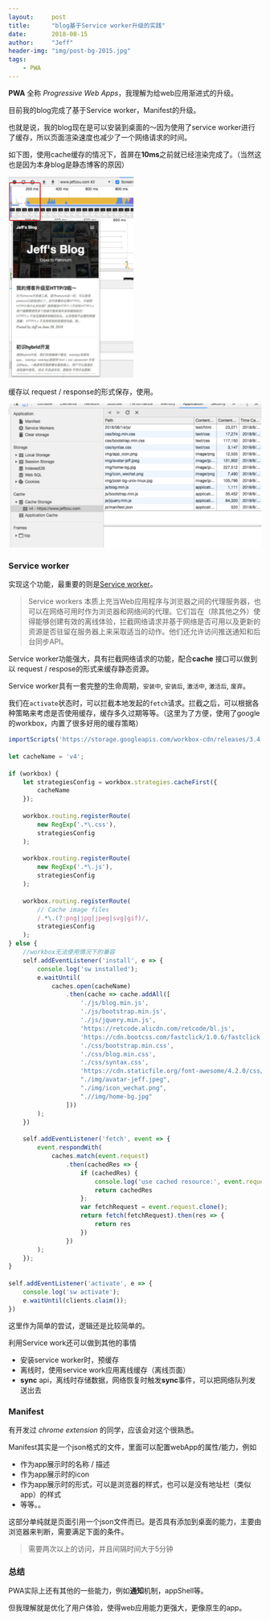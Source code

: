 ```yaml
---
layout:     post
title:      "blog基于Service worker升级的实践"
date:       2018-08-15
author:     "Jeff"
header-img: "img/post-bg-2015.jpg"
tags:
    - PWA
---
```


**PWA** 全称 *Progressive Web Apps*，我理解为给web应用渐进式的升级。

目前我的blog完成了基于Service worker，Manifest的升级。

也就是说，我的blog现在是可以安装到桌面的～因为使用了service worker进行了缓存，所以页面渲染速度也减少了一个网络请求的时间。

 如下图，使用cache缓存的情况下，首屏在**10ms**之前就已经渲染完成了。（当然这也是因为本身blog是静态博客的原因）

<img src='/img/first_page_render.jpeg'  height='400'>

缓存以 request / response的形式保存，使用。

<img src='/img/cache.jpeg'>

### Service worker

实现这个功能，最重要的则是[Service worker](https://developer.mozilla.org/zh-CN/docs/Web/API/Service_Worker_API)。

>Service workers 本质上充当Web应用程序与浏览器之间的代理服务器，也可以在网络可用时作为浏览器和网络间的代理。它们旨在（除其他之外）使得能够创建有效的离线体验，拦截网络请求并基于网络是否可用以及更新的资源是否驻留在服务器上来采取适当的动作。他们还允许访问推送通知和后台同步API。

Service worker功能强大，具有拦截网络请求的功能，配合**cache** 接口可以做到以 request / respose的形式来缓存静态资源。

Service worker具有一套完整的生命周期，`安装中`, `安装后`, `激活中`, `激活后`, `废弃`。

我们在`activate`状态时，可以拦截本地发起的`fetch`请求。拦截之后，可以根据各种策略来考虑是否使用缓存，缓存多久过期等等。（这里为了方便，使用了google的workbox，内置了很多好用的缓存策略）

```javascript
importScripts('https://storage.googleapis.com/workbox-cdn/releases/3.4.1/workbox-sw.js');

let cacheName = 'v4';

if (workbox) {
    let strategiesConfig = workbox.strategies.cacheFirst({
        cacheName
    });

    workbox.routing.registerRoute(
        new RegExp('.*\.css'),
        strategiesConfig
    );

    workbox.routing.registerRoute(
        new RegExp('.*\.js'),
        strategiesConfig
    );

    workbox.routing.registerRoute(
        // Cache image files
        /.*\.(?:png|jpg|jpeg|svg|gif)/,
        strategiesConfig
    );
} else {
  	//workbox无法使用情况下的兼容
    self.addEventListener('install', e => {
        console.log('sw installed');
        e.waitUntil(
            caches.open(cacheName)
                .then(cache => cache.addAll([
                    './js/blog.min.js',
                    './js/bootstrap.min.js',
                    './js/jquery.min.js',
                    'https://retcode.alicdn.com/retcode/bl.js',
                    'https://cdn.bootcss.com/fastclick/1.0.6/fastclick.min.js',
                    './css/bootstrap.min.css',
                    './css/blog.min.css',
                    './css/syntax.css',
                    'https://cdn.staticfile.org/font-awesome/4.2.0/css/font-awesome.min.css',
                    "./img/avatar-jeff.jpeg",
                    "./img/icon_wechat.png",
                    ".//img/home-bg.jpg"
                ]))
        );
    })

    self.addEventListener('fetch', event => {
        event.respondWith(
            caches.match(event.request)
                .then(cachedRes => {
                    if (cachedRes) {
                        console.log('use cached resource:', event.request.url)
                        return cachedRes
                    };
                    var fetchRequest = event.request.clone();
                    return fetch(fetchRequest).then(res => {
                        return res
                    })
                })
        );
    });
}

self.addEventListener('activate', e => {
    console.log('sw activate');
    e.waitUntil(clients.claim());
})
```

这里作为简单的尝试，逻辑还是比较简单的。

利用Service work还可以做到其他的事情

- 安装service worker时，预缓存
- 离线时，使用service work应用离线缓存（离线页面）
- **sync** api，离线时存储数据，网络恢复时触发**sync**事件，可以把网络队列发送出去

### Manifest

有开发过 *chrome extension* 的同学，应该会对这个很熟悉。

Manifest其实是一个json格式的文件，里面可以配置webApp的属性/能力，例如

- 作为app展示时的名称 / 描述
- 作为app展示时的icon
- 作为app展示时的形式，可以是浏览器的样式，也可以是没有地址栏（类似app）的样式
- 等等。。

这部分单纯就是页面引用一个json文件而已。是否具有添加到桌面的能力，主要由浏览器来判断，需要满足下面的条件。

>需要两次以上的访问，并且间隔时间大于5分钟



### 总结

PWA实际上还有其他的一些能力，例如**通知**机制，appShell等。

但我理解就是优化了用户体验，使得web应用能力更强大，更像原生的app。